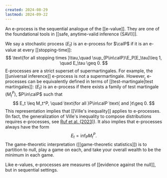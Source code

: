 ```yaml
---
created: 2024-08-29
lastmod: 2024-09-22
---
```

An e-process is the sequential analogue of the [[e-value]]. They are one of the foundational tools in [[safe, anytime-valid inference (SAVI)]]. 

We say a stochastic process $(E_t)$ is an e-process for $\calP$ if it is an e-value at every [[stopping-time]]:
$$
\text{for all stopping times }\tau,\quad \sup_{P\in\calP}\E_P[E_\tau]\leq 1, \quad E_\tau \geq 0.
$$
E-processes are a strict superset of supermartingales. For example, the [[universal inference]] e-process is not a supermartingale. However, e-processes can be equivalently defined in terms of [[test-martingale|test martingales]]: $(E_t)$ is an e-process if there exists a family of test martingale $(M_t^P)$, $P\in\calP$ such that 
$$
E_t \leq M_t^P, \quad \text{for all }P\in\calP \text{ and }t\geq 0.
$$
This representation implies that [[Ville's inequality]] applies to e-processes. (In fact, the generalization of Ville's inequality to compose distributions requires e-processes, see [Ruf et al. (2023)](https://arxiv.org/pdf/2203.04485)). It also implies that e-processes always have the form 
$$
E_t = \inf_P M_t^P.
$$
The game-theoretic interpretation ([[game-theoretic statistics]]) is to partition to null, play a game on each, and take your overall wealth to be the minimum in each game. 

Like e-values, e-processes are measures of [[evidence against the null]], but in sequential settings. 

